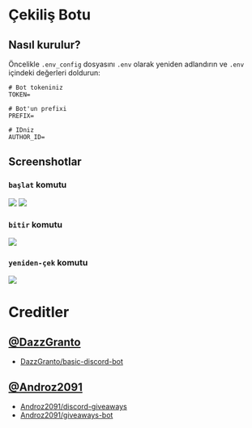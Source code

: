 # Çekiliş Botu

## Nasıl kurulur?
Öncelikle `.env_config` dosyasını `.env` olarak yeniden adlandırın ve `.env` içindeki değerleri doldurun:
```
# Bot tokeniniz
TOKEN=

# Bot'un prefixi
PREFIX=

# IDniz
AUTHOR_ID=
```

## Screenshotlar
### `başlat` komutu
![](https://user-images.githubusercontent.com/67333585/120184385-971a8280-c219-11eb-9b9b-2c3497a20fb9.png)
![](https://user-images.githubusercontent.com/67333585/120184403-9c77cd00-c219-11eb-90dc-7277ce4b0ed9.png)
### `bitir` komutu
![](https://user-images.githubusercontent.com/67333585/120184453-ab5e7f80-c219-11eb-8b9b-d5d6c55a675b.png)
### `yeniden-çek` komutu
![](https://user-images.githubusercontent.com/67333585/120184498-b9140500-c219-11eb-9fbd-6b20aa3d4365.png)

# Creditler
## [@DazzGranto](https://github.com/DazzGranto)
- [DazzGranto/basic-discord-bot](https://github.com/DazzGranto/basic-discord-bot)
## [@Androz2091](https://github.com/Androz2091)
- [Androz2091/discord-giveaways](https://github.com/Androz2091/discord-giveaways)
- [Androz2091/giveaways-bot](https://github.com/Androz2091/giveaways-bot)

